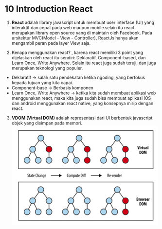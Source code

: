 # 10 Introduction React

1. **React** adalah library javascript untuk membuat user interface (UI) yang interaktif dan cepat pada web maupun mobile.selain itu react merupakan library open source yang di maintain oleh Facebook. Pada arsitektur MVC(Model - View - Controller), ReactJs hanya akan mengambil peran pada layer View saja.

2. Kenapa menggunakan react? , karena react memiliki 3 point yang dijelaskan oleh react itu sendiri: Deklaratif, Component-based, dan Learn Once, Write Anywhere. Selain itu react juga sudah teruji, dan juga merupakan teknologi yang populer.

- Deklaratif -> salah satu pendekatan ketika ngoding, yang berfokus kepada tujuan yang kita capai.
- Component-base -> Berbasis komponen
- Learn Once, Write Anywhere -> ketika kita sudah membuat aplikasi web menggunakan react, maka kita juga sudah bisa membuat aplikasi IOS dan android menggunakan react native, yang konsepnya mirip dengan react.

3. **VDOM (Virtual DOM)** adalah representasi dari UI berbentuk javascript objek yang disimpan pada memori. ![vdom & dom](image.png)
